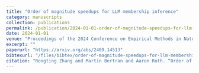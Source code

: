 ```yaml
---
title: "Order of magnitude speedups for LLM membership inference"
category: manuscripts
collection: publications
permalink: /publication/2024-01-01-order-of-magnitude-speedups-for-llm-membership-inference
date: 2024-01-01
venue: "Proceedings of the 2024 Conference on Empirical Methods in Natural Language Processing."
excerpt: ""
paperurl: "https://arxiv.org/abs/2409.14513"
bibtexurl: "/files/bibtex/order-of-magnitude-speedups-for-llm-membership-inference.bib"
citation: "Rongting Zhang and Martin Bertran and Aaron Roth. “Order of magnitude speedups for LLM membership inference.” Proceedings of the 2024 Conference on Empirical Methods in Natural Language Processing. 2024.."
---
```


<!-- add abstract or notes here -->
